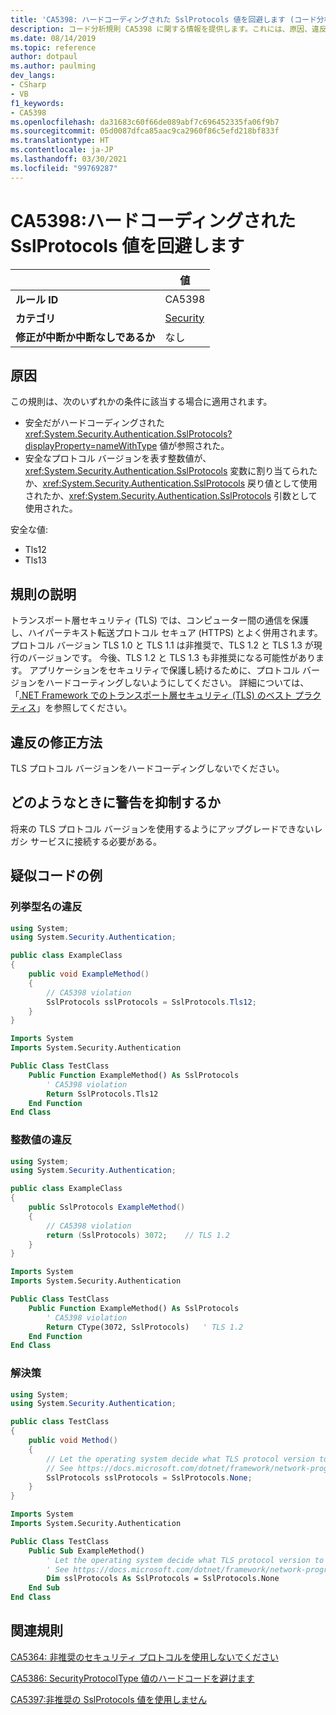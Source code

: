 ```yaml
---
title: 'CA5398: ハードコーディングされた SslProtocols 値を回避します (コード分析)'
description: コード分析規則 CA5398 に関する情報を提供します。これには、原因、違反の修正方法、およびそれを抑制するタイミングなどが含まれます。
ms.date: 08/14/2019
ms.topic: reference
author: dotpaul
ms.author: paulming
dev_langs:
- CSharp
- VB
f1_keywords:
- CA5398
ms.openlocfilehash: da31683c60f66de089abf7c696452335fa06f9b7
ms.sourcegitcommit: 05d0087dfca85aac9ca2960f86c5efd218bf833f
ms.translationtype: HT
ms.contentlocale: ja-JP
ms.lasthandoff: 03/30/2021
ms.locfileid: "99769287"
---
```

# <a name="ca5398-avoid-hardcoded-sslprotocols-values"></a>CA5398:ハードコーディングされた SslProtocols 値を回避します

| | 値 |
|-|-|
| **ルール ID** |CA5398|
| **カテゴリ** |[Security](security-warnings.md)|
| **修正が中断か中断なしであるか** |なし|

## <a name="cause"></a>原因

この規則は、次のいずれかの条件に該当する場合に適用されます。

- 安全だがハードコーディングされた <xref:System.Security.Authentication.SslProtocols?displayProperty=nameWithType> 値が参照された。
- 安全なプロトコル バージョンを表す整数値が、<xref:System.Security.Authentication.SslProtocols> 変数に割り当てられたか、<xref:System.Security.Authentication.SslProtocols> 戻り値として使用されたか、<xref:System.Security.Authentication.SslProtocols> 引数として使用された。

安全な値:

- Tls12
- Tls13

## <a name="rule-description"></a>規則の説明

トランスポート層セキュリティ (TLS) では、コンピューター間の通信を保護し、ハイパーテキスト転送プロトコル セキュア (HTTPS) とよく併用されます。 プロトコル バージョン TLS 1.0 と TLS 1.1 は非推奨で、TLS 1.2 と TLS 1.3 が現行のバージョンです。 今後、TLS 1.2 と TLS 1.3 も非推奨になる可能性があります。 アプリケーションをセキュリティで保護し続けるために、プロトコル バージョンをハードコーティングしないようにしてください。 詳細については、「[.NET Framework でのトランスポート層セキュリティ (TLS) のベスト プラクティス](../../../framework/network-programming/tls.md)」を参照してください。

## <a name="how-to-fix-violations"></a>違反の修正方法

TLS プロトコル バージョンをハードコーディングしないでください。

## <a name="when-to-suppress-warnings"></a>どのようなときに警告を抑制するか

将来の TLS プロトコル バージョンを使用するようにアップグレードできないレガシ サービスに接続する必要がある。

## <a name="pseudo-code-examples"></a>疑似コードの例

### <a name="enumeration-name-violation"></a>列挙型名の違反

```csharp
using System;
using System.Security.Authentication;

public class ExampleClass
{
    public void ExampleMethod()
    {
        // CA5398 violation
        SslProtocols sslProtocols = SslProtocols.Tls12;
    }
}
```

```vb
Imports System
Imports System.Security.Authentication

Public Class TestClass
    Public Function ExampleMethod() As SslProtocols
        ' CA5398 violation
        Return SslProtocols.Tls12
    End Function
End Class
```

### <a name="integer-value-violation"></a>整数値の違反

```csharp
using System;
using System.Security.Authentication;

public class ExampleClass
{
    public SslProtocols ExampleMethod()
    {
        // CA5398 violation
        return (SslProtocols) 3072;    // TLS 1.2
    }
}
```

```vb
Imports System
Imports System.Security.Authentication

Public Class TestClass
    Public Function ExampleMethod() As SslProtocols
        ' CA5398 violation
        Return CType(3072, SslProtocols)   ' TLS 1.2
    End Function
End Class
```

### <a name="solution"></a>解決策

```csharp
using System;
using System.Security.Authentication;

public class TestClass
{
    public void Method()
    {
        // Let the operating system decide what TLS protocol version to use.
        // See https://docs.microsoft.com/dotnet/framework/network-programming/tls
        SslProtocols sslProtocols = SslProtocols.None;
    }
}
```

```vb
Imports System
Imports System.Security.Authentication

Public Class TestClass
    Public Sub ExampleMethod()
        ' Let the operating system decide what TLS protocol version to use.
        ' See https://docs.microsoft.com/dotnet/framework/network-programming/tls
        Dim sslProtocols As SslProtocols = SslProtocols.None
    End Sub
End Class
```

## <a name="related-rules"></a>関連規則

[CA5364: 非推奨のセキュリティ プロトコルを使用しないでください](ca5364.md)

[CA5386: SecurityProtocolType 値のハードコードを避けます](ca5386.md)

[CA5397:非推奨の SslProtocols 値を使用しません](ca5397.md)
